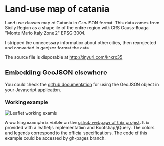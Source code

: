 Land-use map of catania
=======================

Land use classes map of Catania in GeoJSON format. This data comes from Sicily Region as a shapefile of the entire 
region with CRS Gauss-Boaga "Monte Mario Italy Zone 2" EPSG:3004.

I stripped the unnecessary information about other cities, then reprojected and converted in geojson format the data.

The source file is disposable at http://tinyurl.com/khxrx35

## Embedding GeoJSON elsewhere ##

You could check the [github documentation](https://help.github.com/articles/mapping-geojson-files-on-github) for using 
the GeoJSON object in your Javascript application.

### Working example ###

![Leaflet working examle](https://raw.github.com/sentenza/Land-use-map-of-catania/master/img/leaflet_landuse_github.png)

A working example is visible on the [github webpage of this project](http://sentenza.github.io/Land-use-map-of-catania/). It is provided 
with a leafletjs implementation and Bootstrap/jQuery. The colors and legends correspond to the official specifications. The code of this example
could be accessed by gh-pages branch.

